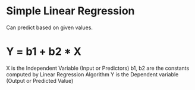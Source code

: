 # Simple Linear Regression
 Can predict based on given values.

 # Y = b1 + b2 * X
  X is the Independent Variable (Input or Predictors)
  b1, b2 are the constants computed by Linear Regression Algorithm
  Y is the Dependent variable (Output or Predicted Value)

  
